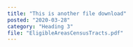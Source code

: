 ```yaml
---
title: "This is another file download"
posted: "2020-03-28"
category: "Heading 3"
file: "EligibleAreasCensusTracts.pdf"
---
```

